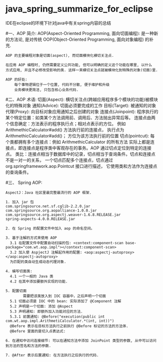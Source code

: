 # java_spring_summarize_for_eclipse

IDE在eclipse的环境下针对java中有关spring内容的总结

#一、AOP 简介:
	AOP(Aspect-Oriented Programming, 面向切面编程): 是一种新的方法论, 
	是对传统 OOP(Object-Oriented Programming, 面向对象编程) 的补充.
	
	AOP 的主要编程对象是切面(aspect), 而切面模块化横切关注点.
	
	在应用 AOP 编程时, 仍然需要定义公共功能, 但可以明确的定义这个功能在哪里, 以什么
	方式应用, 并且不必修改受影响的类. 这样一来横切关注点就被模块化到特殊的对象(切面)里.
	
	AOP 的好处:
		每个事物逻辑位于一个位置, 代码不分散, 便于维护和升级
		业务模块更简洁, 只包含核心业务代码.
		
		
#二、AOP 术语:
	切面(Aspect):  横切关注点(跨越应用程序多个模块的功能)被模块化的特殊对象
	通知(Advice):  切面必须要完成的工作
	目标(Target): 被通知的对象
	代理(Proxy): 向目标对象应用通知之后创建的对象
	连接点(Joinpoint): 程序执行的某个特定位置：如类某个方法调用前、调用后、方法抛出异常后等。
		连接点由两个信息确定：方法表示的程序执行点；相对点表示的方位。
		例如 ArithmethicCalculator#add() 方法执行前的连接点，
		执行点为 ArithmethicCalculator#add()； 方位为该方法执行前的位置
	切点(pointcut): 每个类都拥有多个连接点：例如 ArithmethicCalculator 的所有方法
		实际上都是连接点，即连接点是程序类中客观存在的事务。AOP 通过切点定位到特定的连接点。
		类比：连接点相当于数据库中的记录，切点相当于查询条件。切点和连接点不是一对一的关系，
		一个切点匹配多个连接点，切点通过 org.springframework.aop.Pointcut 接口进行描述，
		它使用类和方法作为连接点的查询条件。
		
#三、 Spring  AOP:

	AspectJ：Java 社区里最完整最流行的 AOP 框架.

	1. 加入 jar 包
	com.springsource.net.sf.cglib-2.2.0.jar
	com.springsource.org.aopalliance-1.0.0.jar
	com.springsource.org.aspectj.weaver-1.6.8.RELEASE.jar
  	spring-aspects-4.0.0.RELEASE.jar
	  
  	2. 在 Spring 的配置文件中加入 aop 的命名空间。 
	  
	3. 基于注解的方式来使用 AOP
	  3.1 在配置文件中配置自动扫描的包: <context:component-scan base-package="com.wt.aop.impl"></context:component-scan>
	  3.2 加入使 AspjectJ 注解起作用的配置: <aop:aspectj-autoproxy></aop:aspectj-autoproxy>
	  为匹配的类自动生成动态代理对象. 
	  
	4. 编写切面类: 
	  4.1 一个一般的 Java 类
	  4.2 在其中添加要额外实现的功能. 
	 
	5. 配置切面
	  		需要把该类放入到 IOC 容器中，之后声明一个切面
	  5.1 切面必须是 IOC 中的 bean: 实际添加了 @Component 注解
	  5.2 声明是一个切面: 添加 @Aspect
	  5.3 声明通知: 即额外加入功能对应的方法. 
	  5.3.1 前置通知: @Before("execution(public int com.wt.aop.impl.ArithmetiCalculator.*(int, int))")
	  @Before 表示在目标方法执行之前执行 @Before 标记的方法的方法体. 
	  @Before 里面的是切入点表达式: 
	  
	6. 在通知中访问连接细节: 可以在通知方法中添加 JoinPoint 类型的参数, 从中可以访问到方法的签名和方法的参数. 
	  
	7. @After 表示后置通知: 在方法执行之后执行的代码. 


